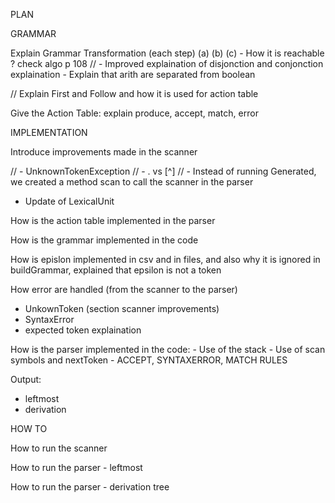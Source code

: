 PLAN

GRAMMAR

Explain Grammar Transformation (each step) (a) (b) (c)
    - How it is reachable ? check algo p 108
//    - Improved explaination of disjonction and conjonction explaination
    - Explain that arith are separated from boolean

// Explain First and Follow and how it is used for action table

Give the Action Table: explain produce, accept, match, error


IMPLEMENTATION

Introduce improvements made in the scanner

// - UnknownTokenException
// - . vs [^]
// - Instead of running Generated, we created a method scan to call the
 scanner in the parser
 - Update of LexicalUnit

How is the action table implemented in the parser

How is the grammar implemented in the code

How is epislon implemented in csv and in files, and also why it is ignored
in buildGrammar, explained that epsilon is not a token

How error are handled (from the scanner to the parser)
  -  UnkownToken (section scanner improvements)
  - SyntaxError
  - expected token explaination

How is the parser implemented in the code:
    - Use of the stack
    - Use of scan symbols and nextToken
    - ACCEPT, SYNTAXERROR, MATCH RULES

Output:
  - leftmost
  - derivation

HOW TO

How to run the scanner

How to run the parser - leftmost

How to run the parser - derivation tree
